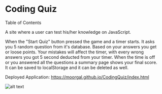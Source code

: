 # Coding Quiz

Table of Contents

A site where a user can test his/her knowledge on JavaScript.

When the "Start Quiz" button pressed the game and a timer starts. It asks you 5 random question from it's database. Based on your answers you get or loose points. Your mistakes will affect the timer, with every wrong answers you got 5 second deducted from your timer. When the time is off or you answered all the questions a summary page shows your final score. It can be saved to localStorage and it can be deleted as well.

Deployed Application: https://moorgal.github.io/CodingQuiz/index.html

![alt text](https://github.com/Moorgal/bc6_CodingQuizChallenge/blob/main/08-web-apis-challenge-demo.gif)

<!-- ![alt text](http://url/to/img.png) -->

